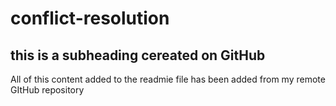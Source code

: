 # conflict-resolution
## this is a subheading cereated on GitHub
All of this content added to the readmie file has been added from my remote GItHub repository
